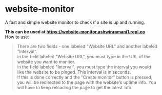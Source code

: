 # website-monitor
A fast and simple website monitor to check if a site is up and running.

**This can be used at https://website-monitor.ashwinramani1.repl.co**  
How to use:
> There are two fields - one labeled "Website URL" and another labeled "Interval".  
> In the field labeled "Website URL", you must type in the URL of the website you want to monitor.  
> In the field labeled "Interval", you must type the interval you would like the website to be pinged. This interval is in seconds.  
> If this is done correctly and the "Create monitor" button is pressed, you will be redirected to the page with the website's uptime info. You will have to keep reloading the page to get the latest info.
